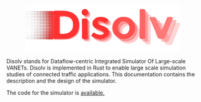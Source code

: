 <p align="center">
    <img style="max-width: 80%; max-height: 60%;" src="./resources/images/intro/disolv_logo.svg"
</p>

Disolv stands for Dataflow-centric Integrated Simulator Of Large-scale VANETs.
Disolv is implemented in Rust to enable large scale simulation studies of connected traffic applications.
This documentation contains the description and the design of the simulator.

The code for the simulator is [available.](https://github.com/nagacharan-tangirala/disolv)



